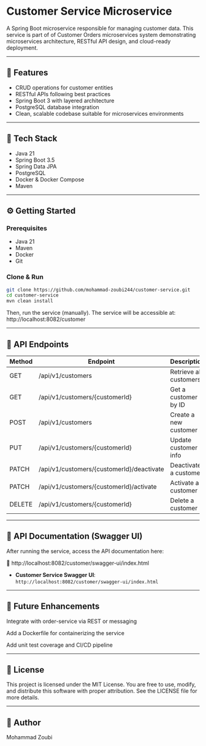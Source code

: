 # Customer Service Microservice

A Spring Boot microservice responsible for managing customer data. This service is part of of Customer Orders microservices system demonstrating microservices architecture, RESTful API design, and cloud-ready deployment.

---

## 🧩 Features

- CRUD operations for customer entities
- RESTful APIs following best practices
- Spring Boot 3 with layered architecture
- PostgreSQL database integration
- Clean, scalable codebase suitable for microservices environments

---

## 🚀 Tech Stack

- Java 21
- Spring Boot 3.5
- Spring Data JPA
- PostgreSQL
- Docker & Docker Compose
- Maven

---

## ⚙️ Getting Started

### Prerequisites

- Java 21
- Maven
- Docker
- Git

### Clone & Run

```bash
git clone https://github.com/mohammad-zoubi244/customer-service.git
cd customer-service
mvn clean install
```
Then, run the service (manually).
The service will be accessible at:
http://localhost:8082/customer

---

##  🔌 API Endpoints

| Method | Endpoint                                  | Description            |
| ------ | ----------------------------------------- | ---------------------- |
| GET    | /api/v1/customers                         | Retrieve all customers |
| GET    | /api/v1/customers/{customerId}            | Get a customer by ID   |
| POST   | /api/v1/customers                         | Create a new customer  |
| PUT    | /api/v1/customers/{customerId}            | Update customer info   |
| PATCH  | /api/v1/customers/{customerId}/deactivate | Deactivate a customer  |
| PATCH  | /api/v1/customers/{customerId}/activate   | Activate a customer    |
| DELETE | /api/v1/customers/{customerId}            | Delete a customer      |

---

## 📘 API Documentation (Swagger UI)
After running the service, access the API documentation here:

🔗 http://localhost:8082/customer/swagger-ui/index.html

- **Customer Service Swagger UI**: `http://localhost:8082/customer/swagger-ui/index.html`

---

## 🔮 Future Enhancements

 Integrate with order-service via REST or messaging

 Add a Dockerfile for containerizing the service

 Add unit test coverage and CI/CD pipeline

 ---

 ## 📄 License
This project is licensed under the MIT License.
You are free to use, modify, and distribute this software with proper attribution.
See the LICENSE file for more details.

 ---
##  👤 Author
Mohammad Zoubi
